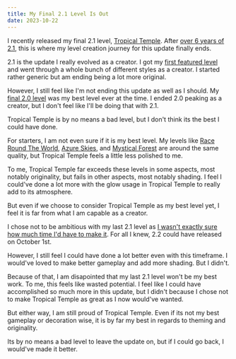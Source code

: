 ```yaml
---
title: My Final 2.1 Level Is Out
date: 2023-10-22
---
```


I recently released my final 2.1 level, [Tropical Temple](https://gdbrowser.com/95392499). After [over 6 years of 2.1](https://www.dashword.net/posts/geometry-dash-2-2-wait-turns-6-years-old/), this is where my level creation journey for this update finally ends.

2.1 is the update I really evolved as a creator. I got my [first featured level](https://gdbrowser.com/50217981) and went through a whole bunch of different styles as a creator. I started rather generic but am ending being a lot more original.

However, I still feel like I'm not ending this update as well as I should. My [final 2.0 level](https://gdbrowser.com/27849183) was my best level ever at the time. I ended 2.0 peaking as a creator, but I don't feel like I'll be doing that with 2.1.

Tropical Temple is by no means a bad level, but I don't think its the best I could have done.

For starters, I am not even sure if it is my best level. My levels like [Race Round The World](https://gdbrowser.com/79078581), [Azure Skies](https://gdbrowser.com/70133800), and [Mystical Forest](https://gdbrowser.com/69716782) are around the same quality, but Tropical Temple feels a little less polished to me.

To me, Tropical Temple far exceeds these levels in some aspects, most notably originality, but fails in other aspects, most notably shading. I feel I could've done a lot more with the glow usage in Tropical Temple to really add to its atmosphere.

But even if we choose to consider Tropical Temple as my best level yet, I feel it is far from what I am capable as a creator.

I chose not to be ambitious with my last 2.1 level as [I wasn't exactly sure how much time I'd have to make it](https://www.dashword.net/posts/final-geometry-dash-2-2-release-date-confirmed-by-robtop/). For all I knew, 2.2 could have released on October 1st.

However, I still feel I could have done a lot better even with this timeframe. I would've loved to make better gameplay and add more shading. But I didn't.

Because of that, I am disapointed that my last 2.1 level won't be my best work. To me, this feels like wasted potential. I feel like I could have accomplished so much more in this update, but I didn't because I chose not to make Tropical Temple as great as I now would've wanted.

But either way, I am still proud of Tropical Temple. Even if its not my best gameplay or decoration wise, it is by far my best in regards to theming and originality.

Its by no means a bad level to leave the update on, but if I could go back, I would've made it better.